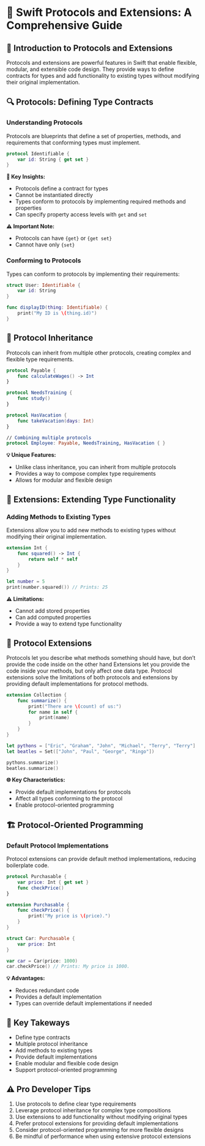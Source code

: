 # 🚀 Swift Protocols and Extensions: A Comprehensive Guide

## 📝 Introduction to Protocols and Extensions
Protocols and extensions are powerful features in Swift that enable flexible, modular, and extensible code design. They provide ways to define contracts for types and add functionality to existing types without modifying their original implementation.

## 🔍 Protocols: Defining Type Contracts

### Understanding Protocols
Protocols are blueprints that define a set of properties, methods, and requirements that conforming types must implement.

```swift
protocol Identifiable {
    var id: String { get set }
}
```

**🔑 Key Insights:**
- Protocols define a contract for types
- Cannot be instantiated directly
- Types conform to protocols by implementing required methods and properties
- Can specify property access levels with `get` and `set`

**⚠️ Important Note:** 
- Protocols can have `{get}` or `{get set}`
- Cannot have only `{set}`

### Conforming to Protocols
Types can conform to protocols by implementing their requirements:

```swift
struct User: Identifiable {
    var id: String
}

func displayID(thing: Identifiable) {
    print("My ID is \(thing.id)")
}
```

## 🌳 Protocol Inheritance
Protocols can inherit from multiple other protocols, creating complex and flexible type requirements.

```swift
protocol Payable {
    func calculateWages() -> Int
}

protocol NeedsTraining {
    func study()
}

protocol HasVacation {
    func takeVacation(days: Int)
}

// Combining multiple protocols
protocol Employee: Payable, NeedsTraining, HasVacation { }
```

**💡 Unique Features:**
- Unlike class inheritance, you can inherit from multiple protocols
- Provides a way to compose complex type requirements
- Allows for modular and flexible design

## 🧩 Extensions: Extending Type Functionality

### Adding Methods to Existing Types
Extensions allow you to add new methods to existing types without modifying their original implementation.

```swift
extension Int {
    func squared() -> Int {
        return self * self
    }
}

let number = 5
print(number.squared()) // Prints: 25
```

**⚠️ Limitations:**
- Cannot add stored properties
- Can add computed properties
- Provide a way to extend type functionality

## 🔬 Protocol Extensions
Protocols let you describe what methods something should have, but don’t provide the code inside on the other hand Extensions let you provide the code inside your methods, but only affect one data type.
Protocol extensions solve the limitations of both protocols and extensions by providing default implementations for protocol methods.

```swift
extension Collection {
    func summarize() {
        print("There are \(count) of us:")
        for name in self {
            print(name)
        }
    }
}

let pythons = ["Eric", "Graham", "John", "Michael", "Terry", "Terry"]
let beatles = Set(["John", "Paul", "George", "Ringo"])

pythons.summarize()
beatles.summarize()
```

**🌐 Key Characteristics:**
- Provide default implementations for protocols
- Affect all types conforming to the protocol
- Enable protocol-oriented programming

## 🏗️ Protocol-Oriented Programming

### Default Protocol Implementations
Protocol extensions can provide default method implementations, reducing boilerplate code. 

```swift
protocol Purchasable {
    var price: Int { get set }
    func checkPrice()
}

extension Purchasable {
    func checkPrice() {
        print("My price is \(price).")
    }
}

struct Car: Purchasable {
    var price: Int
}

var car = Car(price: 1000)
car.checkPrice() // Prints: My price is 1000.
```

**💡 Advantages:**
- Reduces redundant code
- Provides a default implementation
- Types can override default implementations if needed

## 🏁 Key Takeways
- Define type contracts
- Multiple protocol inheritance
- Add methods to existing types
- Provide default implementations
- Enable modular and flexible code design
- Support protocol-oriented programming

## ⚠️ Pro Developer Tips
1. Use protocols to define clear type requirements
2. Leverage protocol inheritance for complex type compositions
3. Use extensions to add functionality without modifying original types
4. Prefer protocol extensions for providing default implementations
5. Consider protocol-oriented programming for more flexible designs
6. Be mindful of performance when using extensive protocol extensions

